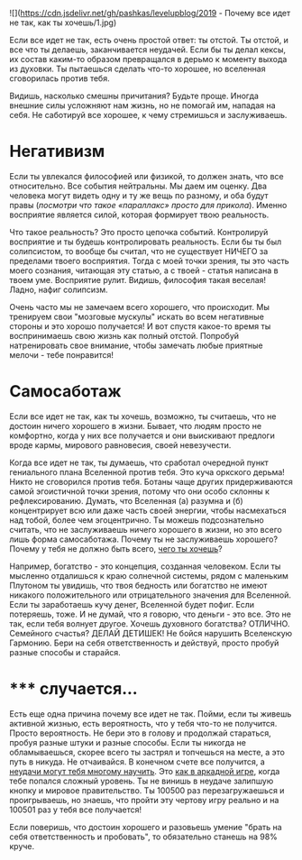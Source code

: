 <!--
Title: Почему все идет не так, как ты хочешь
PostId: 5200604091583196191
Published: true
-->

![](https://cdn.jsdelivr.net/gh/pashkas/levelupblog/2019 - Почему все идет не так, как ты хочешь/1.jpg)

Если все идет не так, есть очень простой ответ: ты отстой. Ты отстой, и все что ты делаешь, заканчивается неудачей. Если бы ты делал кексы, их состав каким-то образом превращался в дерьмо к моменту выхода из духовки. Ты пытаешься сделать что-то хорошее, но вселенная сговорилась против тебя.

<!--more-->

Видишь, насколько смешны причитания? Будьте проще. Иногда внешние силы усложняют нам жизнь, но не помогай им, нападая на себя. Не саботируй все хорошее, к чему стремишься и заслуживаешь.

# Негативизм

Если ты увлекался философией или физикой, то должен знать, что все относительно. Все события нейтральны. Мы даем им оценку. Два человека могут видеть одну и ту же вещь по разному, и оба будут правы (*посмотри что такое «параллакс» просто для прикола*). Именно восприятие является силой, которая формирует твою реальность.

Что такое реальность? Это просто цепочка событий. Контролируй восприятие и ты будешь контролировать реальность. Если бы ты был солипсистом, то вообще бы считал, что не существует НИЧЕГО за пределами твоего восприятия. Тогда с моей точки зрения, ты это часть моего сознания, читающая эту статью, а с твоей - статья написана в твоем уме. Восприятие рулит. Видишь, философия такая веселая! Ладно, нафиг солипсизм.

Очень часто мы не замечаем всего хорошего, что происходит. Мы тренируем свои "мозговые мускулы" искать во всем негативные стороны и это хорошо получается! И вот спустя какое-то время ты воспринимаешь свою жизнь как полный отстой. Попробуй натренировать свое внимание, чтобы замечать любые приятные мелочи - тебе понравится!

# Самосаботаж

Если все идет не так, как ты хочешь, возможно, ты считаешь, что не достоин ничего хорошего в жизни. Бывает, что людям просто не комфортно, когда у них все получается и они выискивают предлоги вроде кармы, мирового равновесия, своей невезучести.

Когда все идет не так, ты думаешь, что сработал очередной пункт гениального плана Вселенной против тебя. Это куча оркского дерьма! Никто не сговорился против тебя. Ботаны чаще других придерживаются самой эгоистичной точки зрения, потому что они особо склонны к рефлексированию. Думать, что Вселенная (а) разумна и (б) концентрирует всю или даже часть своей энергии, чтобы насмехаться над тобой, более чем эгоцентрично. Ты можешь подсознательно считать, что не заслуживаешь ничего хорошего в жизни, но это всего лишь форма самосаботажа. Почему ты не заслуживаешь хорошего? Почему у тебя не должно быть всего, [чего ты хочешь](http://nerdistway.blogspot.com/2017/05/5.html)?

Например, богатство - это концепция, созданная человеком. Если ты мысленно отдалишься к краю солнечной системы, рядом с маленьким Плутоном ты увидишь, что твоя бедность или богатство не имеют никакого положительного или отрицательного значения для Вселенной. Если ты заработаешь кучу денег, Вселенной будет пофиг. Если потеряешь, тоже. И не думай, что я говорю, что деньги - это все. Это не так, если тебя волнует другое. Хочешь духовного богатства? ОТЛИЧНО. Семейного счастья? ДЕЛАЙ ДЕТИШЕК! Не бойся нарушить Вселенскую Гармонию. Бери на себя ответственность и действуй, просто пробуй разные способы и старайся.

# \*\*\* случается...

Есть еще одна причина почему все идет не так. Пойми, если ты живешь активной жизнью, есть вероятность, что у тебя что-то не получится. Просто вероятность. Не бери это в голову и продолжай стараться, пробуя разные штуки и разные способы. Если ты никогда не обламываешься, скорее всего ты застрял и топчешься на месте, а это путь в никуда. Не отчаивайся. В конечном счете все получится, а [неудачи могут тебя многому научить](http://nerdistway.blogspot.com/2017/08/blog-post.html). Это [как в аркадной игре](https://nerdistway.blogspot.ru/2014/10/blog-post.html), когда тебе попался сложный уровень. Ты не винишь в неудаче залипшую кнопку и мировое правительство. Ты 100500 раз перезагружаешься и проигрываешь, но знаешь, что пройти эту чертову игру реально и на 100501 раз у тебя все получается!

Если поверишь, что достоин хорошего и разовьешь умение "брать на себя ответственность и пробовать", то обязательно станешь на 98% круче.
